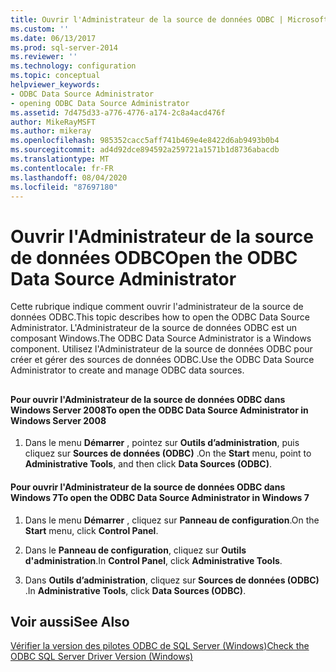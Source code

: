 ```yaml
---
title: Ouvrir l'Administrateur de la source de données ODBC | Microsoft Docs
ms.custom: ''
ms.date: 06/13/2017
ms.prod: sql-server-2014
ms.reviewer: ''
ms.technology: configuration
ms.topic: conceptual
helpviewer_keywords:
- ODBC Data Source Administrator
- opening ODBC Data Source Administrator
ms.assetid: 7d475d33-a776-4776-a174-2c8a4acd476f
author: MikeRayMSFT
ms.author: mikeray
ms.openlocfilehash: 985352cacc5aff741b469e4e8422d6ab9493b0b4
ms.sourcegitcommit: ad4d92dce894592a259721a1571b1d8736abacdb
ms.translationtype: MT
ms.contentlocale: fr-FR
ms.lasthandoff: 08/04/2020
ms.locfileid: "87697180"
---
```

# <a name="open-the-odbc-data-source-administrator"></a><span data-ttu-id="9aa02-102">Ouvrir l'Administrateur de la source de données ODBC</span><span class="sxs-lookup"><span data-stu-id="9aa02-102">Open the ODBC Data Source Administrator</span></span>
  <span data-ttu-id="9aa02-103">Cette rubrique indique comment ouvrir l'administrateur de la source de données ODBC.</span><span class="sxs-lookup"><span data-stu-id="9aa02-103">This topic describes how to open the ODBC Data Source Administrator.</span></span> <span data-ttu-id="9aa02-104">L'Administrateur de la source de données ODBC est un composant Windows.</span><span class="sxs-lookup"><span data-stu-id="9aa02-104">The ODBC Data Source Administrator is a Windows component.</span></span> <span data-ttu-id="9aa02-105">Utilisez l'Administrateur de la source de données ODBC pour créer et gérer des sources de données ODBC.</span><span class="sxs-lookup"><span data-stu-id="9aa02-105">Use the ODBC Data Source Administrator to create and manage ODBC data sources.</span></span>  
  
##  <a name="SSMSProcedure"></a>  
  
#### <a name="to-open-the-odbc-data-source-administrator-in-windows-server-2008"></a><span data-ttu-id="9aa02-106">Pour ouvrir l'Administrateur de la source de données ODBC dans Windows Server 2008</span><span class="sxs-lookup"><span data-stu-id="9aa02-106">To open the ODBC Data Source Administrator in Windows Server 2008</span></span>  
  
1.  <span data-ttu-id="9aa02-107">Dans le menu **Démarrer** , pointez sur **Outils d’administration**, puis cliquez sur **Sources de données (ODBC)** .</span><span class="sxs-lookup"><span data-stu-id="9aa02-107">On the **Start** menu, point to **Administrative Tools**, and then click **Data Sources (ODBC)**.</span></span>  
  
#### <a name="to-open-the-odbc-data-source-administrator-in-windows-7"></a><span data-ttu-id="9aa02-108">Pour ouvrir l'Administrateur de la source de données ODBC dans Windows 7</span><span class="sxs-lookup"><span data-stu-id="9aa02-108">To open the ODBC Data Source Administrator in Windows 7</span></span>  
  
1.  <span data-ttu-id="9aa02-109">Dans le menu **Démarrer** , cliquez sur **Panneau de configuration**.</span><span class="sxs-lookup"><span data-stu-id="9aa02-109">On the **Start** menu, click **Control Panel**.</span></span>  
  
2.  <span data-ttu-id="9aa02-110">Dans le **Panneau de configuration**, cliquez sur **Outils d'administration**.</span><span class="sxs-lookup"><span data-stu-id="9aa02-110">In **Control Panel**, click **Administrative Tools**.</span></span>  
  
3.  <span data-ttu-id="9aa02-111">Dans **Outils d’administration**, cliquez sur **Sources de données (ODBC)** .</span><span class="sxs-lookup"><span data-stu-id="9aa02-111">In **Administrative Tools**, click **Data Sources (ODBC)**.</span></span>  
  
## <a name="see-also"></a><span data-ttu-id="9aa02-112">Voir aussi</span><span class="sxs-lookup"><span data-stu-id="9aa02-112">See Also</span></span>  
 [<span data-ttu-id="9aa02-113">Vérifier la version des pilotes ODBC de SQL Server &#40;Windows&#41;</span><span class="sxs-lookup"><span data-stu-id="9aa02-113">Check the ODBC SQL Server Driver Version &#40;Windows&#41;</span></span>](check-the-odbc-sql-server-driver-version-windows.md)  
  
  
